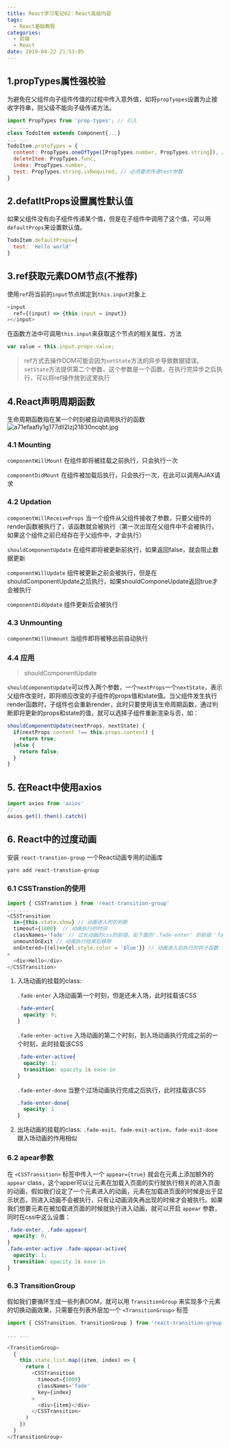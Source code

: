 ```yaml
---
title: React学习笔记02：React高级内容
tags:
  - React基础教程
categories:
  - 前端
  - React
date: 2019-04-22 21:53:05
---
```

## 1.propTypes属性强校验
为避免在父组件向子组件传值的过程中传入意外值，如将`propTyopes`设置为止接收字符串，则父级不能向子级传递方法。

```javascript
import PropTypes from 'prop-types'; // 引入
... ...
class TodoItem extends Component{...}
... ...
TodoItem.protoTypes = {
  content: PropTypes.oneOfType([PropTypes.number, PropTypes.string]), // 可以设置两种类型
  deleteItem: PropTypes.func,
  index: PropTypes.number,
  test: PropTypes.string.isRequired, // 必须要求传递test参数
}
```

## 2.defatltProps设置属性默认值
如果父组件没有向子组件传递某个值，但是在子组件中调用了这个值，可以用`defaultProps`来设置默认值。

```javascript
TodoItem.defaultProps={
  test: 'Hello world'
}
```

## 3.ref获取元素DOM节点(不推荐)
使用`ref`将当前的`input`节点绑定到`this.input`对象上
```javascript
<input
  ref={(input) => {this.input = input}}
></input>
```
在函数方法中可调用`this.input`来获取这个节点的相关属性、方法
```javascript
var value = this.input.props.value;
```
> ref方式去操作DOM可能会因为`setState`方法的异步导致数据错误。`setState`方法提供第二个参数，这个参数是一个函数，在执行完异步之后执行，可以将ref操作放到这里执行

## 4.React声明周期函数
生命周期函数指在某一个时刻被自动调用执行的函数
![a71efaafly1g177dll2lzj21830ncqbt.jpg](http://img.cdn.esunr.xyz/markdown/a71efaafly1g177dll2lzj21830ncqbt.jpg)

### 4.1 Mounting
`componentWillMount` 在组件即将被挂载之前执行，只会执行一次

`componentDidMount` 在组件被加载后执行，只会执行一次，在此可以调用AJAX请求

### 4.2 Updation
`componentWillReceiveProps` 当一个组件从父组件接收了参数，只要父组件的render函数被执行了，该函数就会被执行（第一次出现在父组件中不会被执行，如果这个组件之前已经存在于父组件中，才会执行）

`shouldComponentUpdate` 在组件即将被更新前执行，如果返回false，就会阻止数据更新

`componentWillUpdate` 组件被更新之前会被执行，但是在shouldComponentUpdate之后执行，如果shouldComponeUpdate返回true才会被执行   

`componentDidUpdate` 组件更新后会被执行

### 4.3 Unmounting
`componentWillUnmount` 当组件即将被移出前自动执行

### 4.4 应用
> shouldComponentUpdate

`shouldComponentUpdate`可以传入两个参数，一个`nextProps`一个`nextState`，表示父组件改变时，即将顺应改变的子组件的props值和state值。当父组件发生执行render函数时，子组件也会重新render，此时只要使用该生命周期函数，通过判断即将更新的props和state的值，就可以选择子组件重新渲染与否，如：
```javascript
shouldComponentUpdate(nextProps, nextState) {
  if(nextProps.content !== this.props.content) {
    return true;
  }else {
    return false;
  }
}
```

## 5. 在React中使用axios
```javascript
import axios from 'axios'
// ... ...
axios.get().then().catch()
```

## 6. React中的过度动画
安装 `react-transtion-group` 一个React动画专用的动画库
```
yarn add react-transtion-group
```

### 6.1 CSSTranstion的使用
```javascript
import { CSSTranstion } from 'react-transition-group'
... ...
<CSSTransition
  in={this.state.show} // 动画进入时的判断
  timeout={1000}  // 动画执行的时间
  classNames='fade' // 过长动画的css的前缀，如下面的'.fade-enter' 的前缀 'fade-'
  unmountOnExit // 动画执行结束后移除
  onEntered={(el)=>{el.style.color = 'blue'}} // 动画进入后执行的钩子函数
>
  <div>Hello</div>
</CSSTransition>
```

1. 入场动画的挂载的class: 

    `.fade-enter` 入场动画第一个时刻，但是还未入场，此时挂载该CSS
    ```css
    .fade-enter{
      opacity: 0;
    }
    ```

    `.fade-enter-active` 入场动画的第二个时刻，到入场动画执行完成之前的一个时刻，此时挂载该CSS
    ```css
    .fade-enter-active{
      opacity: 1;
      transition: opacity 1s ease-in
    }
    ```

    `.fade-enter-done` 当整个过场动画执行完成之后执行，此时挂载该CSS
    ```css
    .fade-enter-done{
      opacity: 1
    }
    ```

2. 出场动画的挂载的class: 
    `.fade-exit`、`fade-exit-active`、`fade-exit-done` 跟入场动画的作用相似

### 6.2 apear参数
在 `<CSSTransition>` 标签中传入一个 `appear={true}` 就会在元素上添加额外的 `appear` class，这个apper可以让元素在加载入页面的实行就执行相关的进入页面的动画，假如我们设定了一个元素进入的动画，元素在加载进页面的时候是出于显示状态，则进入动画不会被执行，只有让动画消失再出现的时候才会被执行。如果我们想要元素在被加载进页面的时候就执行进入动画，就可以开启 `appear` 参数，同时在css中这么设置：
```css
.fade-enter, .fade-appear{
  opacity: 0;
}
.fade-enter-active .fade-appear-active{
  opacity: 1;
  transition: opacity 1s ease-in
}
```

### 6.3 TransitionGroup
假如我们要循环生成一些列表DOM，就可以用 `TransitionGroup` 来实现多个元素的切换动画效果，只需要在列表外层加一个 `<TransitionGroup>` 标签
```javascript
import { CSSTransition, TransitionGroup } from 'react-transition-group'

... ...

<TransitionGroup>
  {
    this.state.list.map((item, index) => {
      return (
        <CSSTransition
          timeout={1000}
          classNames='fade'
          key={index}
        >
          <div>{item}</div>
        </CSSTransition>
      )
    })
  }
</TransitionGroup>
```
